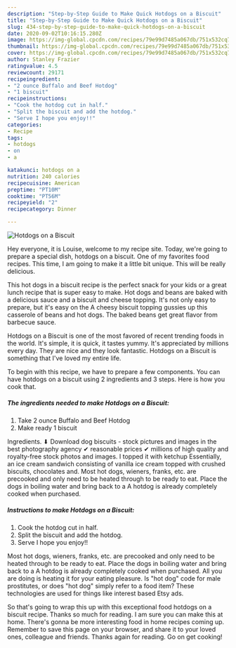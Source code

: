 ```yaml
---
description: "Step-by-Step Guide to Make Quick Hotdogs on a Biscuit"
title: "Step-by-Step Guide to Make Quick Hotdogs on a Biscuit"
slug: 434-step-by-step-guide-to-make-quick-hotdogs-on-a-biscuit
date: 2020-09-02T10:16:15.280Z
image: https://img-global.cpcdn.com/recipes/79e99d7485a067db/751x532cq70/hotdogs-on-a-biscuit-recipe-main-photo.jpg
thumbnail: https://img-global.cpcdn.com/recipes/79e99d7485a067db/751x532cq70/hotdogs-on-a-biscuit-recipe-main-photo.jpg
cover: https://img-global.cpcdn.com/recipes/79e99d7485a067db/751x532cq70/hotdogs-on-a-biscuit-recipe-main-photo.jpg
author: Stanley Frazier
ratingvalue: 4.5
reviewcount: 29171
recipeingredient:
- "2 ounce Buffalo and Beef Hotdog"
- "1 biscuit"
recipeinstructions:
- "Cook the hotdog cut in half."
- "Split the biscuit and add the hotdog."
- "Serve I hope you enjoy!!"
categories:
- Recipe
tags:
- hotdogs
- on
- a

katakunci: hotdogs on a 
nutrition: 240 calories
recipecuisine: American
preptime: "PT10M"
cooktime: "PT56M"
recipeyield: "2"
recipecategory: Dinner

---
```



![Hotdogs on a Biscuit](https://img-global.cpcdn.com/recipes/79e99d7485a067db/751x532cq70/hotdogs-on-a-biscuit-recipe-main-photo.jpg)

Hey everyone, it is Louise, welcome to my recipe site. Today, we're going to prepare a special dish, hotdogs on a biscuit. One of my favorites food recipes. This time, I am going to make it a little bit unique. This will be really delicious.

This hot dogs in a biscuit recipe is the perfect snack for your kids or a great lunch recipe that is super easy to make. Hot dogs and beans are baked with a delicious sauce and a biscuit and cheese topping. It&#39;s not only easy to prepare, but it&#39;s easy on the A cheesy biscuit topping gussies up this casserole of beans and hot dogs. The baked beans get great flavor from barbecue sauce.

Hotdogs on a Biscuit is one of the most favored of recent trending foods in the world. It's simple, it is quick, it tastes yummy. It's appreciated by millions every day. They are nice and they look fantastic. Hotdogs on a Biscuit is something that I've loved my entire life.


To begin with this recipe, we have to prepare a few components. You can have hotdogs on a biscuit using 2 ingredients and 3 steps. Here is how you cook that.

<!--inarticleads1-->

##### The ingredients needed to make Hotdogs on a Biscuit:

1. Take 2 ounce Buffalo and Beef Hotdog
1. Make ready 1 biscuit


Ingredients. ⬇ Download dog biscuits - stock pictures and images in the best photography agency ✔ reasonable prices ✔ millions of high quality and royalty-free stock photos and images. I topped it with ketchup Essentially, an ice cream sandwich consisting of vanilla ice cream topped with crushed biscuits, chocolates and. Most hot dogs, wieners, franks, etc. are precooked and only need to be heated through to be ready to eat. Place the dogs in boiling water and bring back to a A hotdog is already completely cooked when purchased. 

<!--inarticleads2-->

##### Instructions to make Hotdogs on a Biscuit:

1. Cook the hotdog cut in half.
1. Split the biscuit and add the hotdog.
1. Serve I hope you enjoy!!


Most hot dogs, wieners, franks, etc. are precooked and only need to be heated through to be ready to eat. Place the dogs in boiling water and bring back to a A hotdog is already completely cooked when purchased. All you are doing is heating it for your eating pleasure. Is &#34;hot dog&#34; code for male prostitutes, or does &#34;hot dog&#34; simply refer to a food item? These technologies are used for things like interest based Etsy ads. 

So that's going to wrap this up with this exceptional food hotdogs on a biscuit recipe. Thanks so much for reading. I am sure you can make this at home. There's gonna be more interesting food in home recipes coming up. Remember to save this page on your browser, and share it to your loved ones, colleague and friends. Thanks again for reading. Go on get cooking!
